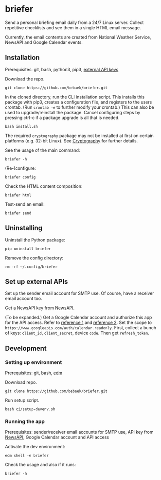 # briefer
Send a personal briefing email daily from a 24/7 Linux server. Collect
repetitive checklists and see them in a single HTML email message.

Currently, the email contents are created from
National Weather Service, NewsAPI and Google Calendar events.

## Installation

Prerequisites: git, bash, python3, pip3,
[external API keys](#Set-up-external-APIs)

Download the repo.

    git clone https://github.com/bebaek/briefer.git

In the cloned directory, run the CLI installation script. This installs this
package with pip3, creates a configuration file, and registers to the users
crontab. (Run `crontab -e` to further modify your crontab.) This can also be
used to upgrade/reinstall the package. Cancel configuring steps by pressing
ctrl-c if a package upgrade is all that is needed.

    bash install.sh

The required `cryptography` package may not be installed at first on certain
platforms (e.g. 32-bit Linux). See
[Cryptography](https://cryptography.io/en/latest/installation/) for further
details.

See the usage of the main command:

    briefer -h

(Re-)configure:

    briefer config

Check the HTML content composition:

    briefer html

Test-send an email:

    briefer send

## Uninstalling

Uninstall the Python package:

    pip uninstall briefer

Remove the config directory:

    rm -rf ~/.config/briefer

## Set up external APIs

Set up the sender email account for SMTP use. Of course, have a receiver email
account too.

Get a NewsAPI key from [NewsAPI](https://newsapi.org).

(To be expanded.)
Get a Google Calendar account and authorize this app for the API access. Refer
to [reference 1](https://developers.google.com/calendar/auth) and
[reference 2](https://developers.google.com/identity/sign-in/devices).
Set the scope to `https://www.googleapis.com/auth/calendar.readonly`.
First, collect a bunch of keys: `client_id`, `client_secret`, device `code`.
Then get `refresh_token`.

## Development

### Setting up environment

Prerequisites: git, bash,
[edm](https://www.enthought.com/enthought-deployment-manager/)

Download repo.

    git clone https://github.com/bebaek/briefer.git

Run setup script.

    bash ci/setup-devenv.sh

### Running the app

Prerequisites: sender/receiver email accounts for SMTP use, API key from
[NewsAPI](https://newsapi.org), Google Calendar account and API access

Activate the dev environment:

    edm shell -e briefer

Check the usage and also if it runs:

    briefer -h
